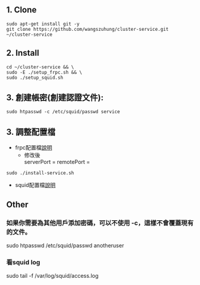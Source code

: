 ## 1. Clone
```
sudo apt-get install git -y
git clone https://github.com/wangszuhung/cluster-service.git ~/cluster-service
```
## 2. Install
```
cd ~/cluster-service && \
sudo -E ./setup_frpc.sh && \
sudo ./setup_squid.sh
```
## 3. 創建帳密(創建認證文件):
```
sudo htpasswd -c /etc/squid/passwd service
```
## 3. 調整配置檔
- frpc配置檔[說明](./frpClient/README.md)
	- 修改後	
	serverPort = 
	remotePort =
```
sudo ./install-service.sh
```
- squid配置檔[說明](./squid/README.md)


## Other

### 如果你需要為其他用戶添加密碼，可以不使用 -c，這樣不會覆蓋現有的文件。
sudo htpasswd /etc/squid/passwd anotheruser

### 看squid log
sudo tail -f /var/log/squid/access.log
